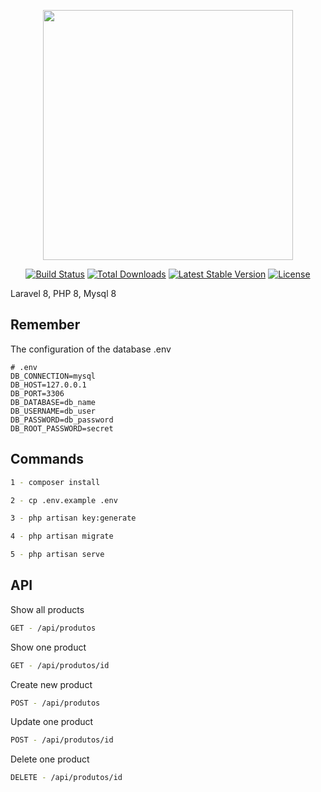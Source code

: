 <p align="center"><a href="https://laravel.com" target="_blank"><img src="https://raw.githubusercontent.com/laravel/art/master/logo-lockup/5%20SVG/2%20CMYK/1%20Full%20Color/laravel-logolockup-cmyk-red.svg" width="400"></a></p>

<p align="center">
<a href="https://travis-ci.org/laravel/framework"><img src="https://travis-ci.org/laravel/framework.svg" alt="Build Status"></a>
<a href="https://packagist.org/packages/laravel/framework"><img src="https://img.shields.io/packagist/dt/laravel/framework" alt="Total Downloads"></a>
<a href="https://packagist.org/packages/laravel/framework"><img src="https://img.shields.io/packagist/v/laravel/framework" alt="Latest Stable Version"></a>
<a href="https://packagist.org/packages/laravel/framework"><img src="https://img.shields.io/packagist/l/laravel/framework" alt="License"></a>
</p>

Laravel 8, PHP 8, Mysql 8

## Remember

The configuration of the database .env

```dotenv
# .env
DB_CONNECTION=mysql
DB_HOST=127.0.0.1
DB_PORT=3306
DB_DATABASE=db_name
DB_USERNAME=db_user
DB_PASSWORD=db_password
DB_ROOT_PASSWORD=secret
```

## Commands

```sh
1 - composer install
```

```sh
2 - cp .env.example .env
```

```sh
3 - php artisan key:generate
```

```sh
4 - php artisan migrate
```

```sh
5 - php artisan serve
```

## API

Show all products

```sh
GET - /api/produtos
```

Show one product

```sh
GET - /api/produtos/id
```

Create new product

```sh
POST - /api/produtos
```

Update one product

```sh
POST - /api/produtos/id
```

Delete one product

```sh
DELETE - /api/produtos/id
```
